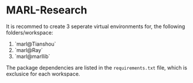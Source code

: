 # MARL-Research

It is recommed to create 3 seperate virtual environments for, the following folders/workspace:
<ol>
  <li> `marl@Tianshou` </li>
  <li> `marl@Ray` </li>
  <li> `marl@marllib` </li>
</ol>

The package dependencies are listed in the `requirements.txt` file, which is exclusice for each workspace.

